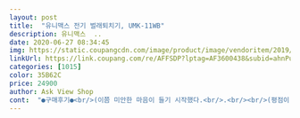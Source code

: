 ```yaml
---
layout: post 
title:  "유니맥스 전기 벌래퇴치기, UMK-11WB" 
description: 유니맥스  ..
date: 2020-06-27 08:34:45 
img: https://static.coupangcdn.com/image/product/image/vendoritem/2019/04/30/3788569143/08efb53b-2e69-4dcf-aa18-94a474a6055e.jpg 
linkUrl: https://link.coupang.com/re/AFFSDP?lptag=AF3600438&subid=ahnPublicAsk&pageKey=106514130&itemId=322022067&vendorItemId=3788569143&traceid=V0-113-eef14342cd66c376 
categories: [1015] 
color: 35B62C 
price: 24900 
author: Ask View Shop 
cont:  "●구매후기●<br/>(이쯤 미안한 마음이 들기 시작했다.<br/>.<br/><br/>(평점이 별점 1개부터라.<br/>.<br/>)<br/><br/> -2019년 8월 6일 <br/> -4개월차 사용후기<br/> -<br/> -<br/> -<br/><br/> -2019년 5월 15일 밖에서 찍은 내방<br/> -<br/>.<br/>.<br/>소미는 넣어두기로 하고... <br/><br/>1분도 끄지않고 24시간 켜놓았다.<br/><br/>2019년 8월 6일자로<br/>20년을 살았는데 너무 낯설고 너무 수상해보인다... <br/>.<br/>.<br/><br/>3개월 넘게 대략 2000시간을 켜놨는데<br/>3일째 24시간 켜놨지만<br/>거기에 소비 전력도 낮고 맨 밑 부분에 분리할수 있는 장치가 있어서 청소도 편리할거같아요<br/>거짓말 하나 안보태고 3개월동안<br/>광활한 우주.<br/>.<br/>아름다운 행성.<br/>.<br/><br/>그리고 잔챙이 하루살이들 수백마리 잡혔다.<br/><br/>그리고 하루살이는 수백마리 잡혔는데.<br/>.<br/><br/>그리고.<br/>.<br/><br/>근데 그 불빛색 마저도 영화 아저씨에 나오는<br/>나를 제외한 여기 모든 상품평은<br/>난 별이 될거다<br/>내 눈앞에 모기가 있는데 전혀 모기들을 끌지못한다... <br/><br/>내방에 모기... <br/>.<br/>.<br/><br/>내방에 하루살이가 안 생겼지 않았을까.<br/>.<br/>싶다.<br/>.<br/><br/>뇌염모기도 아니고 집모기 몇방 물린다고 죽는 것도 아닌데)<br/>단 한마리의 생물도 눈길 끌지 못했다.<br/>.<br/>(나는 제외)<br/>두번 협상은 없어<br/>마약만드는 지하실 분위기로 만들어버린다.<br/>.<br/><br/>모기 5마리 나방 7마리<br/>모기 5마리라.<br/>.<br/><br/>모기 잡으려다 주민들한테 경찰에 신고당하겠다.<br/>.<br/><br/>모기가 날라다녀 반신반의하며 구매해봤다.<br/>.<br/><br/>모든걸 내려 놓았다.<br/><br/>무드등으로 사용할수 있어 별점 하나는 준다<br/>바로 쿠팡배송으로 퇴치기 바로 사브림<br/>벌레뿐 아니라 모기까지 잡아준다니 이번 여름에는 이 퇴치기를 믿고 편하게 잘수 있을거같아요<br/>봉사 문고리도 이런 문고리는 인류역사에 없었다<br/>북조선에서 이런거 걸리면<br/>사돈에 팔촌까지 로동교화소행<br/>사람 사는 집에서 절대로 나오면 안되는 불빛색... <br/><br/>사람 한두명쯤 땅바닥에 침 흘리며 쓰러져 있어도<br/>사진찍은 배경이 모두 다 같은 사무실... <br/><br/>새어나오는 불빛이 아니다.<br/>.<br/><br/>생각했던것보다 약간 큰 감이 있지만 그만큼 더 크게 넓게 벌레들을 잡을거 같아서 믿음직스럽네요!<br/>선천적 기형 모기들이 분명하다.<br/><br/>소미어딨어 소미 한시간 내로 데려와<br/>손잡이도 따로 있어서 이동도 편하고 켜놓으면 조명을 킨것같은 효과에 만족합니다<br/>아니 날씨가미쳣는지 저번 2월달부터 모기 슬슬이더만<br/>애들이 힘없이ㅜ날라다니길래 몇 번 잡고<br/>여기 잡힌 모기들은<br/>여름에 전력낮아야하니 낮은 걸로 고민많이함ㅋ ㅋ ㅋ<br/>열반에 오르기 위해 좋게 생각하고 그냥 쓰기로 했다.<br/>.<br/><br/>올 여름 모기들아 잘가라ㅏㅏㅏ 이제 입구컷임<br/>요즘 자고 일어나면 몸 곳곳에 벌레같은게 물려 긁느라 상처만 나다 안되겠다 싶어서 벌레퇴치 제품을 선택!<br/>우선 크기가 작아서 대만족.<br/> 침대와ㅜ<br/>유니맥스 모기장 전원 스위치를 껐다.<br/><br/>이것도.<br/>.<br/> 이 마약제조실같은 파란 불빛이 없었으면<br/>이것은 절대로 결코 정상인의 방에서<br/>자취방 작은 날파리들 생기기전에 재빠르게<br/>전부다 유니맥스 직원들의 조작글.<br/>.<br/><br/>전혀 어색하지 않은 불빛색.<br/>.<br/><br/>제일 먼 창틀에 올리려고 사이즈 작은거 찾았는데 짱<br/>지구에 태어나 피 한번 제대로 빨아먹지 못한<br/>참다참다 작은 넘들까지 슬슬 출몰중인거보고<br/>초 전력이라고했으니 틀고자도 전기료 걱정안나올테고<br/>하루에 벽돌 만장씩 날라야됌!!<br/> -!!!<br/> -!!!!!<br/>" 
---
```

